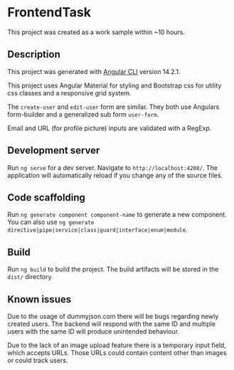 # FrontendTask

This project was created as a work sample within ~10 hours.

## Description

This project was generated with [Angular CLI](https://github.com/angular/angular-cli) version 14.2.1.

This project uses Angular Material for styling and Bootstrap css for utility css classes and a responsive grid system.

The ```create-user``` and ```edit-user``` form are similar. They both use Angulars form-builder and a generalized sub form ```user-form```.

Email and URL (for profile picture) inputs are validated with a RegExp.

## Development server

Run `ng serve` for a dev server. Navigate to `http://localhost:4200/`. The application will automatically reload if you
change any of the source files.

## Code scaffolding

Run `ng generate component component-name` to generate a new component. You can also
use `ng generate directive|pipe|service|class|guard|interface|enum|module`.

## Build

Run `ng build` to build the project. The build artifacts will be stored in the `dist/` directory.

## Known issues

Due to the usage of dummyjson.com there will be bugs regarding newly created users. The backend will respond with the
same ID and multiple users with the same ID will produce unintended behaviour.

Due to the lack of an image upload feature there is a temporary input field, which accepts URLs. Those URLs could
contain content other than images or could track users.

